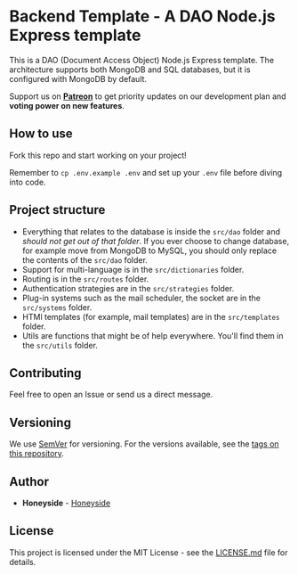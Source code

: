 # Backend Template - A DAO Node.js Express template

[npm-image]: https://img.shields.io/npm/v/covetfs.svg
[npm-url]: https://www.npmjs.com/package/covetfs

This is a DAO (Document Access Object) Node.js Express template. The architecture supports both MongoDB and SQL databases, but it is configured with MongoDB by default.

Support us on <a href="https://www.patreon.com/honeyside"><strong>Patreon</strong></a> to get priority updates on our development plan and <strong>voting power on new features</strong>.

## How to use

Fork this repo and start working on your project!

Remember to `cp .env.example .env` and set up your `.env` file before diving into code.

## Project structure

* Everything that relates to the database is inside the `src/dao` folder and *should not get out of that folder*. If you ever choose to change database, for example move from MongoDB to MySQL, you should only replace the contents of the `src/dao` folder.
* Support for multi-language is in the `src/dictionaries` folder.
* Routing is in the `src/routes` folder.
* Authentication strategies are in the `src/strategies` folder.
* Plug-in systems such as the mail scheduler, the socket are in the `src/systems` folder.
* HTMl templates (for example, mail templates) are in the `src/templates` folder.
* Utils are functions that might be of help everywhere. You'll find them in the `src/utils` folder.

## Contributing

Feel free to open an Issue or send us a direct message.

## Versioning

We use [SemVer](http://semver.org/) for versioning. For the versions available, see the [tags on this repository](https://github.com/Honeyside/CovetFS/tags). 

## Author

* **Honeyside** - [Honeyside](https://github.com/Honeyside)

## License

This project is licensed under the MIT License - see the [LICENSE.md](LICENSE.md) file for details.
